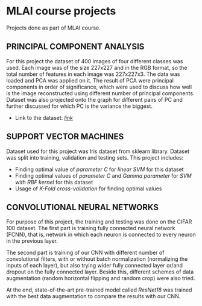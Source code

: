 # MLAI course projects

Projects done as part of MLAI course.

## PRINCIPAL COMPONENT ANALYSIS

For this project the dataset of 400 images of four different classes was used. Each image was of the size 227x227 and in the RGB format, so the total number of features in each image was 227x227x3. The data was loaded and PCA was applied on it. The result of PCA were principal components in order of significance, which were used to discuss how well is the image reconstructed using different number of principal components. Dataset was also projected onto the graph for different pairs of PC and further discussed for which PC is the variance the biggest.

* Link to the dataset: [*link*](http://www.google.com)

## SUPPORT VECTOR MACHINES

Dataset used for this project was Iris dataset from sklearn library. Dataset was split into training, validation and testing sets. This project includes:
- Finding optimal value of *parameter C* for *linear SVM* for this dataset
- Finding optimal values of *parameter C* and *Gamma parameter* for *SVM with RBF kernel* for this dataset
- Usage of *K-Fold cross-validation* for finding optimal values

## CONVOLUTIONAL NEURAL NETWORKS

For purpose of this project, the training and testing was done on the CIFAR 100 dataset. The first part is training fully connected neural network (FCNN), that is, network in which each neuron is connected to every neuron in the previous layer.

The second part is training of our CNN with different number of convolutional filters, with or without batch normalization (normalizing the inputs of each layer), but also trying wider fully connected layer or/and dropout on the fully connected layer. Beside this, different schemes of data augmentation (random horizontal flipping and random crop) were also tried.

At the end, state-of-the-art pre-trained model called *ResNet18* was trained with the best data augmentation to compare the results with our CNN.
